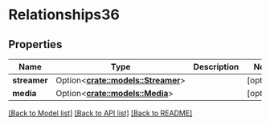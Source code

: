 # Relationships36

## Properties

Name | Type | Description | Notes
------------ | ------------- | ------------- | -------------
**streamer** | Option<[**crate::models::Streamer**](streamer.md)> |  | [optional]
**media** | Option<[**crate::models::Media**](media.md)> |  | [optional]

[[Back to Model list]](../README.md#documentation-for-models) [[Back to API list]](../README.md#documentation-for-api-endpoints) [[Back to README]](../README.md)


